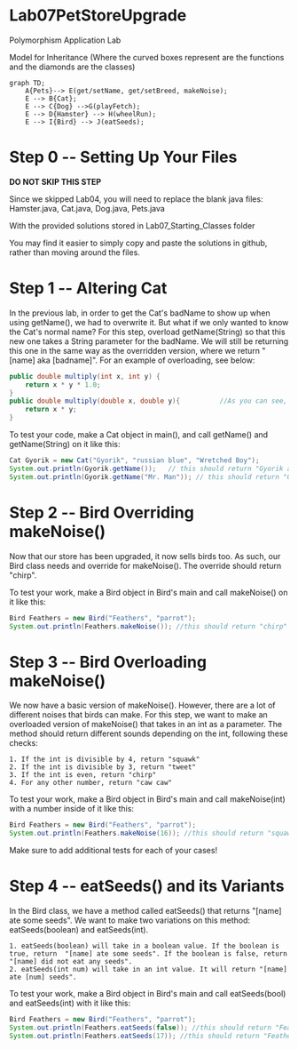 # Lab07PetStoreUpgrade
Polymorphism Application Lab

Model for Inheritance (Where the curved boxes represent are the functions and the diamonds are the classes)
```mermaid
graph TD;
    A{Pets}--> E(get/setName, get/setBreed, makeNoise);
    E --> B{Cat};
    E --> C{Dog} -->G(playFetch);
    E --> D{Hamster} --> H(wheelRun);
    E --> I{Bird} --> J(eatSeeds);
```

# Step 0 -- Setting Up Your Files
**DO NOT SKIP THIS STEP**

Since we skipped Lab04, you will need to replace the blank java files: Hamster.java, Cat.java, Dog.java, Pets.java

With the provided solutions stored in Lab07_Starting_Classes folder 

You may find it easier to simply copy and paste the solutions in github, rather than moving around the files.

# Step 1 -- Altering Cat
In the previous lab, in order to get the Cat's badName to show up when using getName(), we had to overwrite it. But what if we only wanted to know the Cat's normal name? For this step, overload getName(String) so that this new one takes a String parameter for the badName. We will still be returning this one in the same way as the overridden version, where we return "[name] aka [badname]". For an example of overloading, see below:
```java
public double multiply(int x, int y) {
    return x * y * 1.0;
}
public double multiply(double x, double y){          //As you can see, the only thing that changes about the method's "signature" is the parameters
    return x * y;
}

```
To test your code, make a Cat object in main(), and call getName() and getName(String) on it like this:
```java
Cat Gyorik = new Cat("Gyorik", "russian blue", "Wretched Boy");
System.out.println(Gyorik.getName());   // this should return "Gyorik aka Wretched Boy"
System.out.println(Gyorik.getName("Mr. Man")); // this should return "Gyorik aka Mr. Man"
```

# Step 2 -- Bird Overriding makeNoise()
Now that our store has been upgraded, it now sells birds too. As such, our Bird class needs and override for makeNoise(). The override should return "chirp".

To test your work, make a Bird object in Bird's main and call makeNoise() on it like this:
```java
Bird Feathers = new Bird("Feathers", "parrot");
System.out.println(Feathers.makeNoise()); //this should return "chirp"
```

# Step 3 -- Bird Overloading makeNoise()
We now have a basic version of makeNoise(). However, there are a lot of different noises that birds can make. For this step, we want to make an overloaded version of makeNoise() that takes in an int as a parameter. The method should return different sounds depending on the int, following these checks:
```
1. If the int is divisible by 4, return "squawk"
2. If the int is divisible by 3, return "tweet"
3. If the int is even, return "chirp"
4. For any other number, return "caw caw"
```
To test your work, make a Bird object in Bird's main and call makeNoise(int) with a number inside of it like this:
```java
Bird Feathers = new Bird("Feathers", "parrot");
System.out.println(Feathers.makeNoise(16)); //this should return "squawk"
```
Make sure to add additional tests for each of your cases!

# Step 4 -- eatSeeds() and its Variants
In the Bird class, we have a method called eatSeeds() that returns "[name] ate some seeds". We want to make two variations on this method: eatSeeds(boolean) and eatSeeds(int). 
```
1. eatSeeds(boolean) will take in a boolean value. If the boolean is true, return  "[name] ate some seeds". If the boolean is false, return  "[name] did not eat any seeds".
2. eatSeeds(int num) will take in an int value. It will return "[name] ate [num] seeds".
```
To test your work, make a Bird object in Bird's main and call eatSeeds(bool) and eatSeeds(int) with it like this:
```java
Bird Feathers = new Bird("Feathers", "parrot");
System.out.println(Feathers.eatSeeds(false)); //this should return "Feathers did not eat any seeds"
System.out.println(Feathers.eatSeeds(17)); //this should return "Feathers ate 17 seeds"
```

